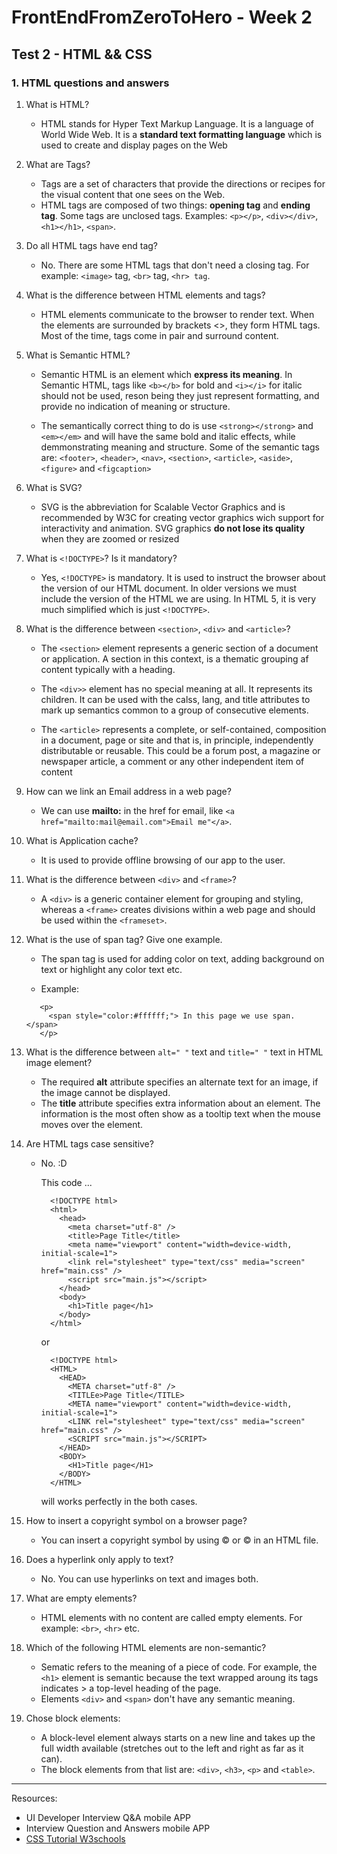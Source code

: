# FrontEndFromZeroToHero - Week 2

## Test 2 - HTML && CSS

### 1. HTML questions and answers


1. What is HTML?

    * HTML stands for Hyper Text Markup Language. It is a language of World Wide Web. It is a **standard text formatting language** which is used to create and display pages on the Web
    
2. What are Tags?

    * Tags are a set of characters that provide the directions or recipes for the visual content that one sees on the Web.
    * HTML tags are composed of two things: **opening tag** and **ending tag**. Some tags are unclosed tags. 
    Examples: ``<p></p>``, ``<div></div>``, ``<h1></h1>``, ``<span>``.
    
3. Do all HTML tags have end tag?
  
    * No. There are some HTML tags that don't need a closing tag. For example: ``<image>`` tag, ``<br>`` tag, ``<hr> tag``.
    
4. What is the difference between HTML elements and tags?

    * HTML elements communicate to the browser to render text. When the elements are surrounded by brackets <>, they form HTML tags. Most of the time, tags come in pair and surround content.

5. What is Semantic HTML?
  
    * Semantic HTML is an element which **express its meaning**. In Semantic HTML, tags like ``<b></b>`` for bold and ``<i></i>`` for italic
    should not be used, reson being they just represent formatting, and provide no indication of meaning or structure.
    
    * The semantically correct thing to do is use ``<strong></strong>`` and ``<em></em>`` and will have the same bold and italic effects, while demmonstrating
    meaning and structure. Some of the semantic tags are: ``<footer>``, ``<header>``, ``<nav>``, ``<section>``, ``<article>``, ``<aside>``, 
    ``<figure>`` and ``<figcaption>``
    
6. What is SVG?

    * SVG is the abbreviation for Scalable Vector Graphics and is recommended by W3C for creating vector graphics wich support for interactivity
    and animation. SVG graphics **do not lose its quality** when they are zoomed or resized
    
7. What is ``<!DOCTYPE>``? Is it mandatory?

    * Yes, ``<!DOCTYPE>`` is mandatory. It is used to instruct the browser about the version of our HTML document. In older versions we must include the version of the HTML we are using.
    In HTML 5, it is very much simplified which is just ``<!DOCTYPE>``. 
    
8. What is the difference between ``<section>``, ``<div>`` and ``<article>``?

    * The ``<section>`` element represents a generic section of a document or application. A section in this context, is a thematic grouping af content typically with a heading.
    
    * The ``<div>>`` element has no special meaning at all. It represents its children. It can be used with the calss, lang, and title attributes to
    mark up semantics common to a group of consecutive elements.
    
    * The ``<article>`` represents a complete, or self-contained, composition in a document, page or site and that is, in principle, 
    independently distributable or reusable. This could be a forum post, a magazine or newspaper article, a comment or any other independent item of content

9. How can we link an Email address in a web page?

    * We can use **mailto:** in the href for email, like ``<a href="mailto:mail@email.com">Email me"</a>``.
     
10. What is Application cache?

    * It is used to provide offline browsing of our app to the user.
     
11. What is the difference between ``<div>`` and ``<frame>``?

   
    * A ``<div>`` is a generic container element for grouping and styling, whereas a ``<frame>`` creates divisions within a web 
    page and should be used within the ``<frameset>``.
    
12. What is the use of span tag? Give one example.

    * The span tag is used for adding color on text, adding background on text or highlight any color text etc.
    
    * Example:
    ``` 
       <p>  
         <span style="color:#ffffff;"> In this page we use span. </span>  
       </p>
    ```
    
14. What is the difference between ``alt=" "`` text and ``title=" "`` text in HTML image element?

    * The required **alt** attribute specifies an alternate text for an image, if the image cannot be displayed.
    * The **title** attribute specifies extra information about an element. The information is the most often show as a tooltip text when the mouse moves over the element. 
    
15. Are HTML tags case sensitive? 

    * No. :D
   
      This code ...
      ```
        <!DOCTYPE html>
        <html>
          <head>
            <meta charset="utf-8" />
            <title>Page Title</title>
            <meta name="viewport" content="width=device-width, initial-scale=1">
            <link rel="stylesheet" type="text/css" media="screen" href="main.css" />
            <script src="main.js"></script>
          </head>
          <body>
            <h1>Title page</h1>
          </body>
        </html>
      ```
      or 
      ```
        <!DOCTYPE html>
        <HTML>
          <HEAD>
            <META charset="utf-8" />
            <TITLEe>Page Title</TITLE>
            <META name="viewport" content="width=device-width, initial-scale=1">
            <LINK rel="stylesheet" type="text/css" media="screen" href="main.css" />
            <SCRIPT src="main.js"></SCRIPT>
          </HEAD>
          <BODY>
            <H1>Title page</H1>
          </BODY>
        </HTML>
      ```
      will works perfectly in the both cases.
  
16. How to insert a copyright symbol on a browser page? 

    * You can insert a copyright symbol by using &copy; or &#169; in an HTML file.
   
17. Does a hyperlink only apply to text?
    
    * No. You can use hyperlinks on text and images both.
    
18. What are empty elements?

    * HTML elements with no content are called empty elements. For example: ``<br>``, ``<hr>`` etc.
    
19. Which of the following HTML elements are non-semantic?

    * Sematic refers to the meaning of a piece of code. For example, the ``<h1>`` element is semantic because the text wrapped aroung its tags indicates > a top-level heading of the page. 
    * Elements ``<div>`` and ``<span>`` don't have any semantic meaning.
    
20. Chose block elements: 

    * A block-level element always starts on a new line and takes up the full width available (stretches out to the left and right as far as it can).
    * The block elements from that list are: ``<div>``,  ``<h3>``, ``<p>`` and ``<table>``. 
    
---------------------------------------------------------------------------------------------------------------------------------------

Resources: 

* UI Developer Interview Q&A mobile APP
* Interview Question and Answers mobile APP
* [CSS Tutorial W3schools](https://www.w3schools.com/css/default.asp)
